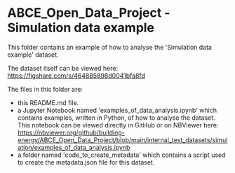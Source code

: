# ABCE_Open_Data_Project - Simulation data example

This folder contains an example of how to analyse the 'Simulation data example' dataset.

The dataset itself can be viewed here: https://figshare.com/s/464885898d0041bfa8fd

The files in this folder are:
- this README.md file.
- a Jupyter Notebook named 'examples_of_data_analysis.ipynb' which contains examples, written in Python, of how to analyse the dataset. This notebook can be viewed directly in GitHub or on NBViewer here: https://nbviewer.org/github/building-energy/ABCE_Open_Data_Project/blob/main/internal_test_datasets/simulation/examples_of_data_analysis.ipynb
- a folder named 'code_to_create_metadata' which contains a script used to create the metadata.json file for this dataset. 
